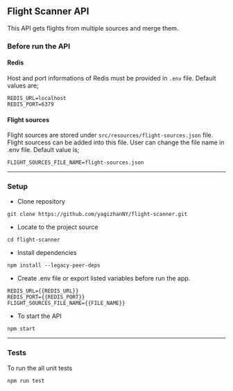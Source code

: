 ## Flight Scanner API

This API gets flights from multiple sources and merge them.

### Before run the API

#### Redis

Host and port informations of Redis must be provided in `.env` file. Default values are;

```text
REDIS_URL=localhost
REDIS_PORT=6379
```

#### Flight sources

Flight sources are stored under `src/resources/flight-sources.json` file. Flight sourcess can be added into this file. User can change the file name in .env file. Default value is;

```text
FLIGHT_SOURCES_FILE_NAME=flight-sources.json
```

---

### Setup

- Clone repository

```terminal
git clone https://github.com/yagizhanNY/flight-scanner.git
```

- Locate to the project source

```terminal
cd flight-scanner
```

- Install dependencies

```terminal
npm install --legacy-peer-deps
```

- Create .env file or export listed variables before run the app.

```text
REDIS_URL={{REDIS_URL}}
REDIS_PORT={{REDIS_PORT}}
FLIGHT_SOURCES_FILE_NAME={{FILE_NAME}}
```

- To start the API

```terminal
npm start
```

---

### Tests

To run the all unit tests

```terminal
npm run test
```
